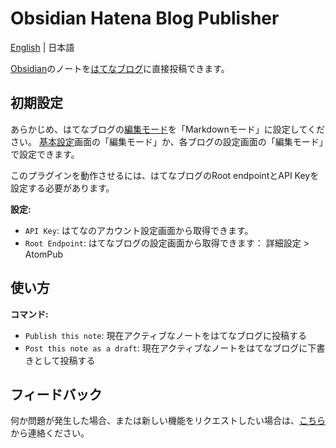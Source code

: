 # Obsidian Hatena Blog Publisher

[English](https://github.com/takmatsukawa/obsidian-hatena/blob/master/README.md) | 日本語

[Obsidian](https://obsidian.md/)のノートを[はてなブログ](https://hatenablog.com/)に直接投稿できます。

## 初期設定

あらかじめ、はてなブログの[編集モード](https://help.hatenablog.com/entry/editing-mode)を「Markdownモード」に設定してください。
[基本設定](http://blog.hatena.ne.jp/my/config)画面の「編集モード」か、各ブログの設定画面の「編集モード」で設定できます。

このプラグインを動作させるには、はてなブログのRoot endpointとAPI Keyを設定する必要があります。

**設定:**

- `API Key`: はてなのアカウント設定画面から取得できます。
- `Root Endpoint`: はてなブログの設定画面から取得できます： 詳細設定 > AtomPub

## 使い方

**コマンド:**

- `Publish this note`: 現在アクティブなノートをはてなブログに投稿する
- `Post this note as a draft`: 現在アクティブなノートをはてなブログに下書きとして投稿する

## フィードバック

何か問題が発生した場合、または新しい機能をリクエストしたい場合は、[こちら](https://github.com/takmatsukawa/obsidian-hatena/issues/new)から連絡ください。
